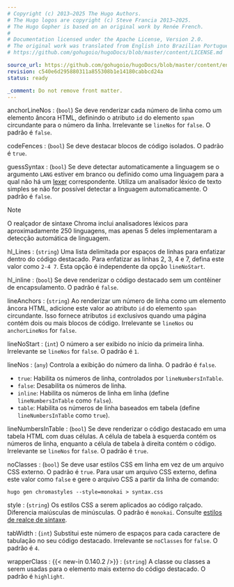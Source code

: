 ```yaml
---
# Copyright (c) 2013–2025 The Hugo Authors.
# The Hugo logos are copyright (c) Steve Francia 2013–2025.
# The Hugo Gopher is based on an original work by Renée French.
#
# Documentation licensed under the Apache License, Version 2.0.
# The original work was translated from English into Brazilian Portuguese.
# https://github.com/gohugoio/hugoDocs/blob/master/content/LICENSE.md

source_url: https://github.com/gohugoio/hugoDocs/blob/master/content/en/_common/syntax-highlighting-options.md
revision: c540e6d295880311a855308b1e14180cabbcd24a
status: ready

_comment: Do not remove front matter.
---
```


anchorLineNos
: (`bool`) Se deve renderizar cada número de linha como um elemento âncora HTML,
definindo o atributo `id` do elemento `span` circundante para o número da linha.
Irrelevante se `lineNos` for `false`.
O padrão é `false`.

codeFences
: (`bool`) Se deve destacar blocos de código isolados.
O padrão é `true`.

guessSyntax
: (`bool`) Se deve detectar automaticamente a linguagem se o argumento `LANG`
estiver em branco ou definido como uma linguagem para a qual não há um
[lexer](g) correspondente.
Utiliza um analisador léxico de texto simples se não for possível detectar a
linguagem automaticamente.
O padrão é `false`.

  > [!note]
  > O realçador de sintaxe Chroma inclui analisadores léxicos para
  > aproximadamente 250 linguagens, mas apenas 5 deles implementaram a detecção
  > automática de linguagem.

hl_Lines
: (`string`) Uma lista delimitada por espaços de linhas para enfatizar dentro do
código destacado.
Para enfatizar as linhas 2, 3, 4 e 7, defina este valor como `2-4 7`.
Esta opção é independente da opção `lineNoStart`.

hl_inline
: (`bool`) Se deve renderizar o código destacado sem um contêiner de
encapsulamento.
O padrão é `false`.

lineAnchors
: (`string`) Ao renderizar um número de linha como um elemento âncora HTML,
adicione este valor ao atributo `id` do elemento `span` circundante.
Isso fornece atributos `id` exclusivos quando uma página contém dois ou mais
blocos de código.
Irrelevante se `lineNos` ou `anchorLineNos` for `false`.

lineNoStart
: (`int`) O número a ser exibido no início da primeira linha.
Irrelevante se `lineNos` for `false`.
O padrão é `1`.

lineNos
: (`any`) Controla a exibição do número da linha.
O padrão é `false`.
  - `true`: Habilita os números de linha, controlados por `lineNumbersInTable`.
  - `false`: Desabilita os números de linha.
  - `inline`: Habilita os números de linha em linha (define `lineNumbersInTable`
    como `false`).
  - `table`: Habilita os números de linha baseados em tabela (define
    `lineNumbersInTable` como `true`).

lineNumbersInTable
: (`bool`) Se deve renderizar o código destacado em uma tabela HTML com duas
células.
A célula de tabela à esquerda contém os números de linha, enquanto a célula de
tabela à direita contém o código.
Irrelevante se `lineNos` for `false`.
O padrão é `true`.

noClasses
: (`bool`) Se deve usar estilos CSS em linha em vez de um arquivo CSS externo.
O padrão é `true`.
Para usar um arquivo CSS externo, defina este valor como `false` e gere o
arquivo CSS a partir da linha de comando:

  ```text
  hugo gen chromastyles --style=monokai > syntax.css
  ```

style
: (`string`) Os estilos CSS a serem aplicados ao código ralçado.
Diferencia maiúsculas de minúsculas.
O padrão é `monokai`.
Consulte [estilos de realce de sintaxe].

tabWidth
: (`int`) Substitui este número de espaços para cada caractere de tabulação no
seu código destacado.
Irrelevante se `noClasses` for `false`.
O padrão é `4`.

wrapperClass
: {{< new-in 0.140.2 />}}
: (`string`) A classe ou classes a serem usadas para o elemento mais externo do
código destacado.
O padrão é `highlight`.

[estilos de realce de sintaxe]: /quick-reference/syntax-highlighting-styles/
